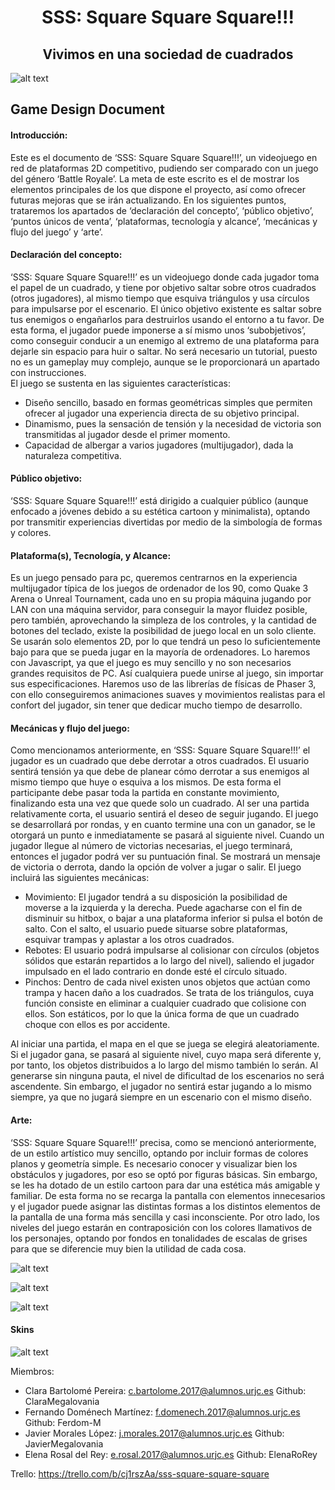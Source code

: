 # <div align="center"> SSS: Square Square Square!!! </div>
## <div align="center"> Vivimos en una sociedad de cuadrados </div>
![alt text](https://github.com/ClaraMegalovania/SSS-Square-Square-Square-/blob/master/logo.jpg)

## Game Design Document
#### Introducción:
Este es el documento de ‘SSS: Square Square Square!!!’, un videojuego en red de plataformas 2D competitivo, pudiendo ser comparado con un juego del género ‘Battle Royale’. La meta de este escrito es el de mostrar los elementos principales de los que dispone el proyecto, así como ofrecer futuras mejoras que se irán actualizando.
En los siguientes puntos, trataremos los apartados de ‘declaración del concepto’, ‘público objetivo’, ‘puntos únicos de venta’, ‘plataformas, tecnología y alcance’, ‘mecánicas y flujo del juego’ y ‘arte’.
#### Declaración del concepto:
‘SSS: Square Square Square!!!’ es un videojuego donde cada jugador toma el papel de un cuadrado, y tiene por objetivo saltar sobre otros cuadrados (otros jugadores), al mismo tiempo que esquiva triángulos y usa círculos para impulsarse por el escenario.
El único objetivo existente es saltar sobre tus enemigos o engañarlos para destruirlos usando el entorno a tu favor. De esta forma, el jugador puede imponerse a sí mismo unos ‘subobjetivos’, como conseguir conducir a un enemigo al extremo de una plataforma para dejarle sin espacio para huir o saltar. No será necesario un tutorial, puesto no es un gameplay muy complejo, aunque se le proporcionará un apartado con instrucciones.  
El juego se sustenta en las siguientes características:
  - Diseño sencillo, basado en formas geométricas simples que permiten ofrecer al jugador una experiencia directa de su objetivo principal. 
  - Dinamismo, pues la sensación de tensión y la necesidad de victoria son transmitidas al jugador desde el primer momento.
  - Capacidad de albergar a varios jugadores (multijugador), dada la naturaleza competitiva.
#### Público objetivo:
‘SSS: Square Square Square!!!’ está dirigido a cualquier público (aunque enfocado a jóvenes debido a su estética cartoon y minimalista), optando por transmitir experiencias divertidas por medio de la simbología de formas y colores.  
#### Plataforma(s), Tecnología, y Alcance:
Es un juego pensado para pc, queremos centrarnos en la experiencia multijugador típica de los juegos de ordenador de los 90, como Quake 3 Arena o Unreal Tournament, cada uno en su propia máquina jugando por LAN con una máquina servidor, para conseguir la mayor fluidez posible, pero también, aprovechando la simpleza de los controles, y la cantidad de botones del teclado, existe la posibilidad de juego local en un solo cliente. Se usarán solo elementos 2D, por lo que tendrá un peso lo suficientemente bajo para que se pueda jugar en la mayoría de ordenadores. Lo haremos con Javascript, ya que el juego es muy sencillo y no son necesarios grandes requisitos de PC. Así cualquiera puede unirse al juego, sin importar sus especificaciones. Haremos uso de las librerías de físicas de Phaser 3, con ello conseguiremos animaciones suaves y movimientos realistas para el confort del jugador, sin tener que dedicar mucho tiempo de desarrollo.
#### Mecánicas y flujo del juego:
Como mencionamos anteriormente, en ‘SSS: Square Square Square!!!’ el jugador es un cuadrado que debe derrotar a otros cuadrados. El usuario sentirá tensión ya que debe de planear cómo derrotar a sus enemigos al mismo tiempo que huye o esquiva a los mismos. De esta forma el participante debe pasar toda la partida en constante movimiento, finalizando esta una vez que quede solo un cuadrado. Al ser una partida relativamente corta, el usuario sentirá el deseo de seguir jugando.
El juego se desarrollará por rondas, y en cuanto termine una con un ganador, se le otorgará un punto e inmediatamente se pasará al siguiente nivel. Cuando un jugador llegue al número de victorias necesarias, el juego terminará, entonces el jugador podrá ver su puntuación final. Se mostrará un mensaje de victoria o derrota, dando la opción de volver a jugar o salir.
El juego incluirá las siguientes mecánicas:
  - Movimiento: El jugador tendrá a su disposición la posibilidad de moverse a la izquierda y la derecha. Puede agacharse con el fin de disminuir su hitbox, o bajar a una plataforma inferior si pulsa el botón de salto. Con el salto, el usuario puede situarse sobre plataformas, esquivar trampas y aplastar a los otros cuadrados.
  - Rebotes: El usuario podrá impulsarse al colisionar con círculos (objetos sólidos que estarán repartidos a lo largo del nivel), saliendo el jugador impulsado en el lado contrario en donde esté el círculo situado.
  - Pinchos: Dentro de cada nivel existen unos objetos que actúan como trampa y hacen daño a los cuadrados. Se trata de los triángulos, cuya función consiste en eliminar a cualquier cuadrado que colisione con ellos. Son estáticos, por lo que la única forma de que un cuadrado choque con ellos es por accidente. 

Al iniciar una partida, el mapa en el que se juega se elegirá aleatoriamente. Si el jugador gana, se pasará al siguiente nivel, cuyo mapa será diferente  y, por tanto, los objetos distribuidos a lo largo del mismo también lo serán. Al generarse sin ninguna pauta, el nivel de dificultad de los escenarios no será ascendente. Sin embargo, el jugador no sentirá estar jugando a lo mismo siempre, ya que no jugará siempre en un escenario con el mismo diseño.
#### Arte:
‘SSS: Square Square Square!!!’ precisa, como se mencionó anteriormente, de un estilo artístico muy sencillo, optando por incluir formas de colores planos y geometría simple. Es necesario conocer y visualizar bien los obstáculos y jugadores, por eso se optó por figuras básicas. Sin embargo, se les ha dotado de un estilo cartoon para dar una estética más amigable y familiar. De esta forma no se recarga la pantalla con elementos innecesarios y el jugador puede asignar las distintas formas a los distintos elementos de la pantalla de una forma más sencilla y casi inconsciente.
Por otro lado, los niveles del juego estarán en contraposición con los colores llamativos de los personajes, optando por fondos en tonalidades de escalas de grises para que se diferencie muy bien la utilidad de cada cosa.


![alt text](https://github.com/ClaraMegalovania/SSS-Square-Square-Square-/blob/master/triangulo.png)

![alt text](https://github.com/ClaraMegalovania/SSS-Square-Square-Square-/blob/master/circulo.png)

![alt text](https://github.com/ClaraMegalovania/SSS-Square-Square-Square-/blob/master/cuadrado.png)

#### Skins

![alt text](https://github.com/ClaraMegalovania/SSS-Square-Square-Square-/blob/master/Squaremma.png)

Miembros:
  - Clara Bartolomé Pereira: c.bartolome.2017@alumnos.urjc.es Github: ClaraMegalovania
  - Fernando Doménech Martínez: f.domenech.2017@alumnos.urjc.es Github: Ferdom-M
  - Javier Morales López: j.morales.2017@alumnos.urjc.es Github: JavierMegalovania
  - Elena Rosal del Rey: e.rosal.2017@alumnos.urjc.es Github: ElenaRoRey
  
Trello: https://trello.com/b/cj1rszAa/sss-square-square-square
